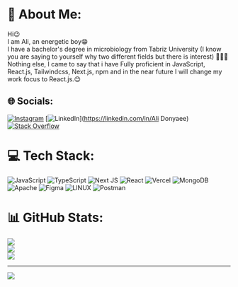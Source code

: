 # 💫 About Me:
Hi😉<br>I am Ali, an energetic boy😁<br>I have a bachelor's degree in microbiology from Tabriz University (I know you are saying to yourself why two different fields but there is interest) 🤷‍♂️😀<br>Nothing else, I came to say that i have Fully proficient in JavaScript, React.js, Tailwindcss, Next.js, npm and in the near future I will change my work focus to React.js.😊


## 🌐 Socials:
[![Instagram](https://img.shields.io/badge/Instagram-%23E4405F.svg?logo=Instagram&logoColor=white)](https://instagram.com/codawin)
[![LinkedIn](https://img.shields.io/badge/LinkedIn-%230077B5.svg?logo=linkedin&logoColor=white)](https://linkedin.com/in/Ali Donyaee)
[![Stack Overflow](https://img.shields.io/badge/-Stackoverflow-FE7A16?logo=stack-overflow&logoColor=white)](https://stackoverflow.com/users/20930151) 

# 💻 Tech Stack:
![JavaScript](https://img.shields.io/badge/javascript-%23323330.svg?style=for-the-badge&logo=javascript&logoColor=%23F7DF1E) ![TypeScript](https://img.shields.io/badge/typescript-%23007ACC.svg?style=for-the-badge&logo=typescript&logoColor=white) ![Next JS](https://img.shields.io/badge/Next-black?style=for-the-badge&logo=next.js&logoColor=white) ![React](https://img.shields.io/badge/react-%2320232a.svg?style=for-the-badge&logo=react&logoColor=%2361DAFB) ![Vercel](https://img.shields.io/badge/vercel-%23000000.svg?style=for-the-badge&logo=vercel&logoColor=white) ![MongoDB](https://img.shields.io/badge/MongoDB-%234ea94b.svg?style=for-the-badge&logo=mongodb&logoColor=white) ![Apache](https://img.shields.io/badge/apache-%23D42029.svg?style=for-the-badge&logo=apache&logoColor=white) 	![Figma](https://img.shields.io/badge/figma-%23F24E1E.svg?style=for-the-badge&logo=figma&logoColor=white) ![LINUX](https://img.shields.io/badge/Linux-FCC624?style=for-the-badge&logo=linux&logoColor=black) ![Postman](https://img.shields.io/badge/Postman-FF6C37?style=for-the-badge&logo=postman&logoColor=white)
# 📊 GitHub Stats:
![](https://github-readme-stats.vercel.app/api?username=AliasgharDevF&theme=dark&hide_border=false&include_all_commits=false&count_private=false)<br/>
![](https://github-readme-streak-stats.herokuapp.com/?user=AliasgharDevF&theme=dark&hide_border=false)<br/>
![](https://github-readme-stats.vercel.app/api/top-langs/?username=AliasgharDevF&theme=dark&hide_border=false&include_all_commits=false&count_private=false&layout=compact)

---
[![](https://visitcount.itsvg.in/api?id=AliasgharDevF&icon=0&color=0)](https://visitcount.itsvg.in)

<!-- Proudly created with GPRM ( https://gprm.itsvg.in ) -->
